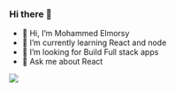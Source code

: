 ### Hi there 👋

- 🔭 Hi, I’m Mohammed Elmorsy
- 🌱 I’m currently learning React and node
- 🤔 I’m looking for Build Full stack apps 
- 💬 Ask me about React
<img src="(https://www.freepik.com/free-icon/html_15297810.htm?query=html#from_view=detail_alsolike)https://www.freepik.com/free-icon/html_15297810.htm?query=html#from_view=detail_alsolike"/>
